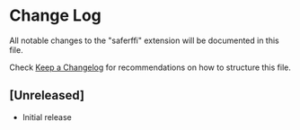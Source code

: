 # Change Log

All notable changes to the "saferffi" extension will be documented in this file.

Check [Keep a Changelog](http://keepachangelog.com/) for recommendations on how to structure this file.

## [Unreleased]

- Initial release